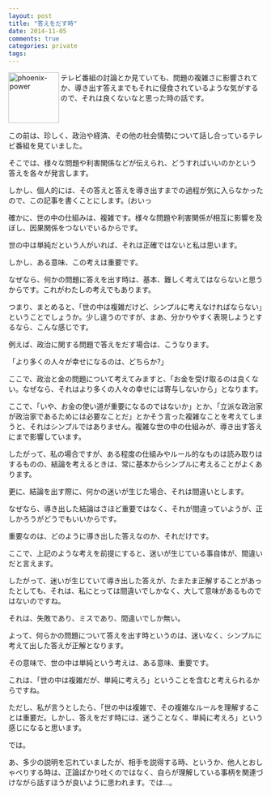 ```yaml
---
layout: post
title: "答えをだす時"
date: 2014-11-05
comments: true
categories: private
tags: 
---
```

<img src="{{ root_url }}/images/more.png" alt="phoenix-power" align="left" width="100" height="100">テレビ番組の討論とか見ていても、問題の複雑さに影響されてか、導き出す答えまでもそれに侵食されているような気がするので、それは良くないなと思った時の話です。<!--more--><br clear="all">

この前は、珍しく、政治や経済、その他の社会情勢について話し合っているテレビ番組を見ていました。

そこでは、様々な問題や利害関係などが伝えられ、どうすればいいのかという答えを各々が発言します。

しかし、個人的には、その答えと答えを導き出すまでの過程が気に入らなかったので、この記事を書くことにします。(おいっ

確かに、世の中の仕組みは、複雑です。様々な問題や利害関係が相互に影響を及ぼし、因果関係をつないでいるからです。

世の中は単純だという人がいれば、それは正確ではないと私は思います。

しかし、ある意味、この考えは重要です。

なぜなら、何かの問題に答えを出す時は、基本、難しく考えてはならないと思うからです。これがわたしの考えでもあります。

つまり、まとめると、「世の中は複雑だけど、シンプルに考えなければならない」ということでしょうか。少し違うのですが、まあ、分かりやすく表現しようとするなら、こんな感じです。

例えば、政治に関する問題で答えをだす場合は、こうなります。

「より多くの人々が幸せになるのは、どちらか?」

ここで、政治と金の問題について考えてみますと、「お金を受け取るのは良くない。なぜなら、それはより多くの人々の幸せには寄与しないから」となります。

ここで、「いや、お金の使い道が重要になるのではないか」とか、「立派な政治家が政治家であるためには必要なことだ」とかそう言った複雑なことを考えてしまうと、それはシンプルではありません。複雑な世の中の仕組みが、導き出す答えにまで影響しています。

したがって、私の場合ですが、ある程度の仕組みやルール的なものは読み取りはするものの、結論を考えるときは、常に基本からシンプルに考えることがよくあります。

更に、結論を出す際に、何かの迷いが生じた場合、それは間違いとします。

なぜなら、導き出した結論はさほど重要ではなく、それが間違っていようが、正しかろうがどうでもいいからです。

重要なのは、どのように導き出した答えなのか、それだけです。

ここで、上記のような考えを前提にすると、迷いが生じている事自体が、間違いだと言えます。

したがって、迷いが生じていて導き出した答えが、たまたま正解することがあったとしても、それは、私にとっては間違いでしかなく、大して意味があるものではないのですね。

それは、失敗であり、ミスであり、間違いでしか無い。

よって、何らかの問題について答えを出す時というのは、迷いなく、シンプルに考えて出した答えが正解となります。

その意味で、世の中は単純という考えは、ある意味、重要です。

これは、「世の中は複雑だが、単純に考えろ」ということを含むと考えられるからですね。

ただし、私が言うとしたら、「世の中は複雑で、その複雑なルールを理解することは重要だ。しかし、答えをだす時には、迷うことなく、単純に考えろ」という感じになると思います。

では。

あ、多少の説明を忘れていましたが、相手を説得する時、というか、他人とおしゃべりする時は、正論ばかり吐くのではなく、自らが理解している事柄を関連づけながら話すほうが良いように思われます。では...。

